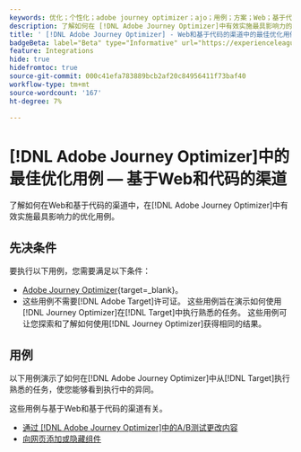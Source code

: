 ```yaml
---
keywords: 优化；个性化；adobe journey optimizer；ajo；用例；方案；Web；基于代码
description: 了解如何在 [!DNL Adobe Journey Optimizer]中有效实施最具影响力的优化用例。
title: ' [!DNL Adobe Journey Optimizer] - Web和基于代码的渠道中的最佳优化用例'
badgeBeta: label="Beta" type="Informative" url="https://experienceleague.adobe.com/docs/target/using/introduction/intro.html#beta newtab=true" tooltip=" [!DNL Adobe Target] 中有哪些 Beta 功能。"
feature: Integrations
hide: true
hidefromtoc: true
source-git-commit: 000c41efa783889bcb2af20c84956411f73baf40
workflow-type: tm+mt
source-wordcount: '167'
ht-degree: 7%

---
```


# [!DNL Adobe Journey Optimizer]中的最佳优化用例 — 基于Web和代码的渠道

了解如何在Web和基于代码的渠道中，在[!DNL Adobe Journey Optimizer]中有效实施最具影响力的优化用例。

## 先决条件

要执行以下用例，您需要满足以下条件：

* [Adobe Journey Optimizer](https://experienceleague.adobe.com/en/docs/journey-optimizer/using/get-started/get-started){target=_blank}。
* 这些用例不需要[!DNL Adobe Target]许可证。 这些用例旨在演示如何使用[!DNL Journey Optimizer]在[!DNL Target]中执行熟悉的任务。 这些用例可让您探索和了解如何使用[!DNL Journey Optimizer]获得相同的结果。

## 用例

以下用例演示了如何在[!DNL Adobe Journey Optimizer]中从[!DNL Target]执行熟悉的任务，使您能够看到执行中的异同。

这些用例与基于Web和基于代码的渠道有关。

* [通过 [!DNL Adobe Journey Optimizer]中的A/B测试更改内容](/help/main/c-integrating-target-with-mac/ajo/content-change-using-ajo.md)
* [向网页添加或隐藏组件](/help/main/c-integrating-target-with-mac/ajo/add-hide-content-using-ajo.md)